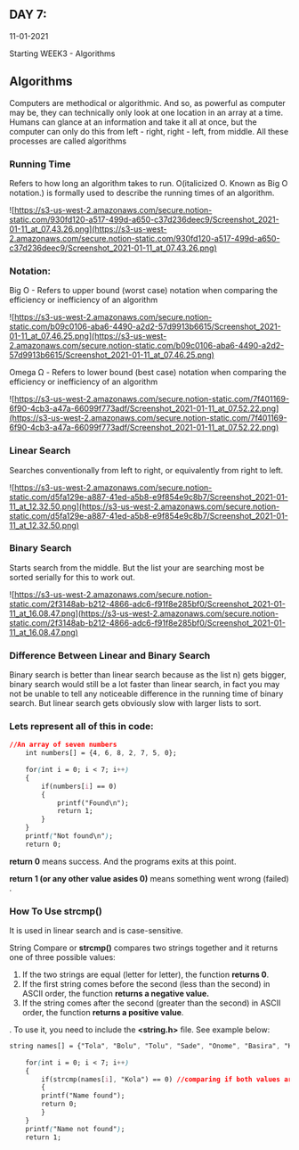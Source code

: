 ## DAY 7:

11-01-2021

Starting WEEK3 - Algorithms

## Algorithms

Computers are methodical or algorithmic. And so, as powerful as computer may be, they can technically only look at one  location in an array at a time. Humans can glance at an information and take it all at once, but the computer can only do this from left - right, right - left, from middle. All these processes are called algorithms

### Running Time

Refers to how long an algorithm takes to run. O(italicized O. Known as Big O notation.) is formally used to describe the running times of an algorithm.

![https://s3-us-west-2.amazonaws.com/secure.notion-static.com/930fd120-a517-499d-a650-c37d236deec9/Screenshot_2021-01-11_at_07.43.26.png](https://s3-us-west-2.amazonaws.com/secure.notion-static.com/930fd120-a517-499d-a650-c37d236deec9/Screenshot_2021-01-11_at_07.43.26.png)

### Notation:

Big O - Refers to upper bound (worst case) notation when comparing the efficiency or inefficiency of an algorithm

![https://s3-us-west-2.amazonaws.com/secure.notion-static.com/b09c0106-aba6-4490-a2d2-57d9913b6615/Screenshot_2021-01-11_at_07.46.25.png](https://s3-us-west-2.amazonaws.com/secure.notion-static.com/b09c0106-aba6-4490-a2d2-57d9913b6615/Screenshot_2021-01-11_at_07.46.25.png)

Omega Ω - Refers to lower bound (best case) notation when comparing the efficiency or inefficiency of an algorithm

![https://s3-us-west-2.amazonaws.com/secure.notion-static.com/7f401169-6f90-4cb3-a47a-66099f773adf/Screenshot_2021-01-11_at_07.52.22.png](https://s3-us-west-2.amazonaws.com/secure.notion-static.com/7f401169-6f90-4cb3-a47a-66099f773adf/Screenshot_2021-01-11_at_07.52.22.png)

### Linear Search

 Searches conventionally from left to right, or equivalently from right to left.

![https://s3-us-west-2.amazonaws.com/secure.notion-static.com/d5fa129e-a887-41ed-a5b8-e9f854e9c8b7/Screenshot_2021-01-11_at_12.32.50.png](https://s3-us-west-2.amazonaws.com/secure.notion-static.com/d5fa129e-a887-41ed-a5b8-e9f854e9c8b7/Screenshot_2021-01-11_at_12.32.50.png)

### Binary Search

Starts search from the middle. But the list your are searching most be sorted serially for this to work out. 

![https://s3-us-west-2.amazonaws.com/secure.notion-static.com/2f3148ab-b212-4866-adc6-f91f8e285bf0/Screenshot_2021-01-11_at_16.08.47.png](https://s3-us-west-2.amazonaws.com/secure.notion-static.com/2f3148ab-b212-4866-adc6-f91f8e285bf0/Screenshot_2021-01-11_at_16.08.47.png)

### Difference Between Linear and Binary Search

Binary search is better than linear search because as the list n) gets bigger, binary search would still be a lot faster than linear search, in fact you may not be unable to tell any noticeable difference in the running time of binary search. But linear search gets obviously slow with larger lists to sort.

### Lets represent all of this in code:

```css
//An array of seven numbers
    int numbers[] = {4, 6, 8, 2, 7, 5, 0};
    
    for(int i = 0; i < 7; i++)
    {
        if(numbers[i] == 0)
        {
            printf("Found\n");
            return 1;
        }
    }
    printf("Not found\n");
    return 0;
```

**return 0** means success. And the programs exits at this point. 

**return 1 (or any other value asides 0)** means something went wrong (failed) . 

### How To Use strcmp()

It is used in linear search and is case-sensitive.

String Compare or **strcmp()** compares two strings together and it returns one of three possible values:

1. If the two strings are equal (letter for letter), the function **returns 0**.
2. If the first string comes before the second (less than the second) in ASCII order, the function **returns a negative value.**
3. If the string comes after the second (greater than the second) in ASCII order, the function **returns a positive value**.

. To use it, you need to include the **<string.h>** file. See example below:

```css
string names[] = {"Tola", "Bolu", "Tolu", "Sade", "Onome", "Basira", "Kola"};
    
    for(int i = 0; i < 7; i++)
    {
        if(strcmp(names[i], "Kola") == 0) //comparing if both values are identical
        {
        printf("Name found");
        return 0;
        }
    }
    printf("Name not found");
    return 1;
```
